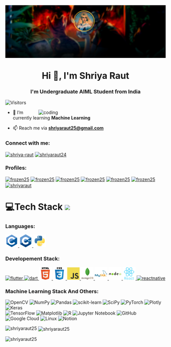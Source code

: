 <a href="https://github.com/Shriyaraut25/">
  <img align="center"    src="https://github.com/Shriyaraut25/Shriyaraut25/blob/main/Poster.gif?raw=true" />
</a>
<h1 align="center">Hi 👋, I'm Shriya Raut</h1>
<h3 align="center">I'm Undergraduate AIML Student from India</h3>


![Visitors](https://api.visitorbadge.io/api/visitors?path=https%3A%2F%2Fgithub.com%2FShriyaraut25%2FShriyaraut25&label=Visitors&labelColor=%23e10600&countColor=%2300c0a3)

<img align = "right" alt= "coding" width="400" src = "https://i.pinimg.com/originals/00/6f/63/006f63b4e8248d48f5cdd8a65e7f605e.jpg" >

- 🌱 I’m currently learning **Machine Learning**

- 📫 Reach me via **shriyaraut25@gmail.com**

<h3 align="left">Connect with me:</h3>
<p align="left">
<a href="https://linkedin.com/in/shriya-raut" target="blank"><img align="center" src="https://raw.githubusercontent.com/rahuldkjain/github-profile-readme-generator/master/src/images/icons/Social/linked-in-alt.svg" alt="shriya-raut" height="30" width="40" /></a>
 <a href="https://www.instagram.com/shriyaraut25/" target="blank"><img align="center" src="https://raw.githubusercontent.com/rahuldkjain/github-profile-readme-generator/master/src/images/icons/Social/instagram.svg" alt="shriyaraut24" height="30" width="40" /></a>

</p>

<h3 align="left">Profiles:</h3>
<p align="left">
<a href="https://www.codechef.com/users/frozen25" target="blank"><img align="center" src="https://cdn.codechef.com/images/cc-logo.svg" alt="frozen25" height="40" width="100" /></a>
<a href="https://www.hackerrank.com/frozen25" target="blank"><img align="center" src="https://raw.githubusercontent.com/rahuldkjain/github-profile-readme-generator/master/src/images/icons/Social/hackerrank.svg" alt="frozen25" height="30" width="40" /></a>
<a href="https://codeforces.com/profile/frozen25" target="blank"><img align="center" src="https://raw.githubusercontent.com/rahuldkjain/github-profile-readme-generator/master/src/images/icons/Social/codeforces.svg" alt="frozen25" height="30" width="40" /></a>
<a href="https://www.leetcode.com/frozen25" target="blank"><img align="center" src="https://raw.githubusercontent.com/rahuldkjain/github-profile-readme-generator/master/src/images/icons/Social/leet-code.svg" alt="frozen25" height="30" width="40" /></a>
<a href="https://www.hackerearth.com/frozen25" target="blank"><img align="center" src="https://static-fastly.hackerearth.com/newton/production/static/images/homepagev2/he_logo.svg" alt="frozen25" height="30" width="40" /></a>
<a href="https://auth.geeksforgeeks.org/user/frozen25" target="blank"><img align="center" src="https://raw.githubusercontent.com/rahuldkjain/github-profile-readme-generator/master/src/images/icons/Social/geeks-for-geeks.svg" alt="frozen25" height="30" width="40" /></a>
<a href="https://www.kaggle.com/shriyaraut" target="blank"><img align="center" src="https://www.kaggle.com/static/images/site-logo.svg" alt="shriyaraut" height="30" width="80" /></a>
</p>








# 💻Tech Stack <img src = "https://media2.giphy.com/media/QssGEmpkyEOhBCb7e1/giphy.gif?cid=ecf05e47a0n3gi1bfqntqmob8g9aid1oyj2wr3ds3mg700bl&rid=giphy.gif" height = 35px>
<h3 align="left">Languages:</h3>
<p align="left">  <a href="https://www.cprogramming.com/" target="_blank" rel="noreferrer"> <img src="https://raw.githubusercontent.com/devicons/devicon/master/icons/c/c-original.svg" alt="c" width="40" height="40"/> </a> 
<a href="https://www.w3schools.com/cpp/" target="_blank" rel="noreferrer"> <img src="https://raw.githubusercontent.com/devicons/devicon/master/icons/cplusplus/cplusplus-original.svg" alt="cplusplus" width="40" height="40"/> </a>
<a href="https://www.python.org" target="_blank" rel="noreferrer"> <img src="https://raw.githubusercontent.com/devicons/devicon/master/icons/python/python-original.svg" alt="python" width="40" height="40"/> </a> </p>

<h3 align="left">Developement Stack:</h3>
<p align="left">
 <a href="https://flutter.dev" target="_blank" rel="noreferrer"> <img src="https://www.vectorlogo.zone/logos/flutterio/flutterio-icon.svg" alt="flutter" width="40" height="40"/> </a> 
<a href="https://dart.dev" target="_blank" rel="noreferrer"> <img src="https://www.vectorlogo.zone/logos/dartlang/dartlang-icon.svg" alt="dart" width="40" height="40"/> </a> 
<a href="https://www.w3.org/html/" target="_blank" rel="noreferrer"> <img src="https://raw.githubusercontent.com/devicons/devicon/master/icons/html5/html5-original-wordmark.svg" alt="html5" width="40" height="40"/> </a> 
<a href="https://www.w3schools.com/css/" target="_blank" rel="noreferrer"> <img src="https://raw.githubusercontent.com/devicons/devicon/master/icons/css3/css3-original-wordmark.svg" alt="css3" width="40" height="40"/> </a> 
  <a href="https://developer.mozilla.org/en-US/docs/Web/JavaScript" target="_blank" rel="noreferrer"> <img src="https://raw.githubusercontent.com/devicons/devicon/master/icons/javascript/javascript-original.svg" alt="javascript" width="40" height="40"/> </a> 
  <a href="https://www.mongodb.com/" target="_blank" rel="noreferrer"> <img src="https://raw.githubusercontent.com/devicons/devicon/master/icons/mongodb/mongodb-original-wordmark.svg" alt="mongodb" width="40" height="40"/> </a> 
  <a href="https://www.mysql.com/" target="_blank" rel="noreferrer"> <img src="https://raw.githubusercontent.com/devicons/devicon/master/icons/mysql/mysql-original-wordmark.svg" alt="mysql" width="40" height="40"/> </a>
  <a href="https://nodejs.org" target="_blank" rel="noreferrer"> <img src="https://raw.githubusercontent.com/devicons/devicon/master/icons/nodejs/nodejs-original-wordmark.svg" alt="nodejs" width="40" height="40"/> </a> 
<a href="https://reactjs.org/" target="_blank" rel="noreferrer"> <img src="https://raw.githubusercontent.com/devicons/devicon/master/icons/react/react-original-wordmark.svg" alt="react" width="40" height="40"/> </a> 
  <a href="https://reactnative.dev/" target="_blank" rel="noreferrer"> <img src="https://reactnative.dev/img/header_logo.svg" alt="reactnative" width="40" height="40"/> </a> </p>

  
### Machine Learning Stack And Others:
  
![OpenCV](https://img.shields.io/badge/opencv-%23white.svg?style=for-the-badge&logo=opencv&logoColor=white) 
![NumPy](https://img.shields.io/badge/numpy-%23013243.svg?style=for-the-badge&logo=numpy&logoColor=white) 
![Pandas](https://img.shields.io/badge/pandas-%23150458.svg?style=for-the-badge&logo=pandas&logoColor=white) 
![scikit-learn](https://img.shields.io/badge/scikit--learn-%23F7931E.svg?style=for-the-badge&logo=scikit-learn&logoColor=white) 
![SciPy](https://img.shields.io/badge/SciPy-%230C55A5.svg?style=for-the-badge&logo=scipy&logoColor=%white) 
![PyTorch](https://img.shields.io/badge/PyTorch-%23EE4C2C.svg?style=for-the-badge&logo=PyTorch&logoColor=white) 
![Plotly](https://img.shields.io/badge/Plotly-%233F4F75.svg?style=for-the-badge&logo=plotly&logoColor=white) 
![Keras](https://img.shields.io/badge/Keras-%23D00000.svg?style=for-the-badge&logo=Keras&logoColor=white)  
![TensorFlow](https://img.shields.io/badge/TensorFlow-%23FF6F00.svg?style=for-the-badge&logo=TensorFlow&logoColor=white) 
![Matplotlib](https://img.shields.io/badge/Matplotlib-%23ffffff.svg?style=for-the-badge&logo=Matplotlib&logoColor=black) 
![R](https://img.shields.io/badge/r-%23276DC3.svg?style=for-the-badge&logo=r&logoColor=white) 
![Jupyter Notebook](https://img.shields.io/badge/jupyter-%23FA0F00.svg?style=for-the-badge&logo=jupyter&logoColor=white) 
![GitHub](https://img.shields.io/badge/github-%23121011.svg?style=for-the-badge&logo=github&logoColor=white) 
![Google Cloud](https://img.shields.io/badge/GoogleCloud-%234285F4.svg?style=for-the-badge&logo=google-cloud&logoColor=white) 
![Linux](https://img.shields.io/badge/Linux-FCC624?style=for-the-badge&logo=linux&logoColor=black) 
![Notion](https://img.shields.io/badge/Notion-%23000000.svg?style=for-the-badge&logo=notion&logoColor=white)

<p><img align="left" src="https://github-readme-stats.vercel.app/api/top-langs?username=shriyaraut25&show_icons=true&locale=en&layout=compact" alt="shriyaraut25" /></p>

<p>&nbsp;<img align="center" src="https://github-readme-stats.vercel.app/api?username=shriyaraut25&show_icons=true&locale=en" alt="shriyaraut25" /></p>

<p><img align="center" src="https://github-readme-streak-stats.herokuapp.com/?user=shriyaraut25&" alt="shriyaraut25" /></p>
